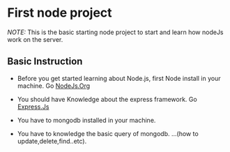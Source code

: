 #  First node project
 _NOTE:_ This is the basic starting node project to start and learn how  nodeJs work on the server.
##  Basic Instruction
* Before you get started learning about Node.js, first Node install in your machine.
 Go [NodeJs.Org](https://nodejs.org)
* You should have Knowledge about the express framework.
 Go [Express.Js](https://expressjs.com/)
 
* You have to mongodb installed in your machine.

* You have to knowledge the basic query of mongodb.
...(how to update,delete,find..etc).




